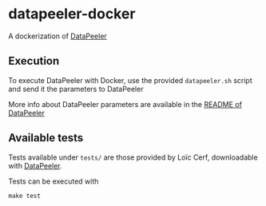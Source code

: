# datapeeler-docker

A dockerization of [DataPeeler](http://homepages.dcc.ufmg.br/~lcerf/fr/prototypes.html)

## Execution

To execute DataPeeler with Docker, use the provided ``datapeeler.sh`` script and send it the parameters to DataPeeler

More info about DataPeeler parameters are available in the [README of DataPeeler](http://homepages.dcc.ufmg.br/~lcerf/fr/prototypes.html)

## Available tests

Tests available under ``tests/`` are those provided by Loïc Cerf, downloadable with [DataPeeler](http://homepages.dcc.ufmg.br/~lcerf/fr/prototypes.html).

Tests can be executed with

```shell
make test
```

